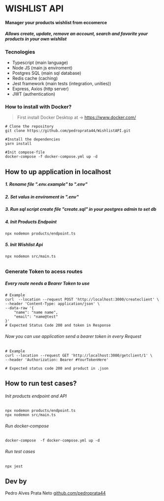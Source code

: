 # WISHLIST API
#### Manager your products wishlist from eccomerce

##### Allows create, update, remove an account, search and favorite your products in your own wishlist

### Tecnologies
- Typescript (main language)
- Node JS (main js enviroment)
- Postgres SQL (main sql database)
- Redis cache (caching)
- Jest framework (main tests (integration, unities))
- Express, Axios (http server)
- JWT (authentication)

### How to install with Docker?
> First install Docker Desktop at -> https://www.docker.com/
~~~
# Clone the repository
git clone https://github.com/pedroprata44/WishlistAPI.git

#Install the dependencies
yarn install

#Init compose-file
docker-compose -f docker-compose.yml up -d
~~~

## How to up application in localhost

##### 1. Rename file ".env.example" to  ".env"
##### 2. Set valus in enviroment in ".env"

##### 3. Run sql script create file "create.sql" in your postgres admin to set db


##### 4. Init Products Endpoint

~~~
npx nodemon products/endpoint.ts
~~~

##### 5. Init Wishlist Api
~~~
npx nodemon src/main.ts
~~~
######

### Generate Token to acess routes
##### Every route needs a Bearer Token to use 
~~~
# Example
curl  --location --request POST 'http://localhost:3000/createclient' \
--header 'Content-Type: application/json' \
--data-raw '{
    "name": "name name",
    "email": "name@test"
}'
# Expected Status Code 200 and token in Response
~~~
###### Now you can use application send a bearer token in every Request
~~~
# Example
curl --location --request GET 'http://localhost:3000/getclient/1' \
--header 'Authorization: Bearer #YourTokenHere'

# Expected status code 200 and product in .json
~~~

## How to run test cases?
###### Init products endpoint and API
~~~
npx nodemon products/endpoint.ts
npx nodemon src/main.ts
~~~

###### Run docker-compose
~~~
docker-compose  -f docker-compose.yml up -d
~~~

###### Run test cases
~~~
npx jest
~~~

## Dev by
Pedro Alves Prata Neto
[github.com/pedroprata44](http://github.com/pedroprata44)